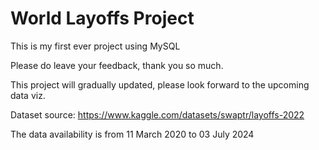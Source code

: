 # World Layoffs Project

This is my first ever project using MySQL

Please do leave your feedback, thank you so much.

This project will gradually updated, please look forward to the upcoming data viz.

Dataset source: https://www.kaggle.com/datasets/swaptr/layoffs-2022

The data availability is from 11 March 2020 to 03 July 2024
